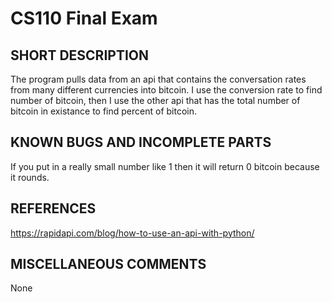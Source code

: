 # CS110 Final Exam

## SHORT DESCRIPTION 
The program pulls data from an api that contains the conversation rates from many different currencies into bitcoin. I use the conversion rate to find number of bitcoin, then I use the other api that has the total number of bitcoin in existance to find percent of bitcoin. 
## KNOWN BUGS AND INCOMPLETE PARTS
If you put in a really small number like 1 then it will return 0 bitcoin because it rounds.

## REFERENCES 
https://rapidapi.com/blog/how-to-use-an-api-with-python/ 

## MISCELLANEOUS COMMENTS 
None